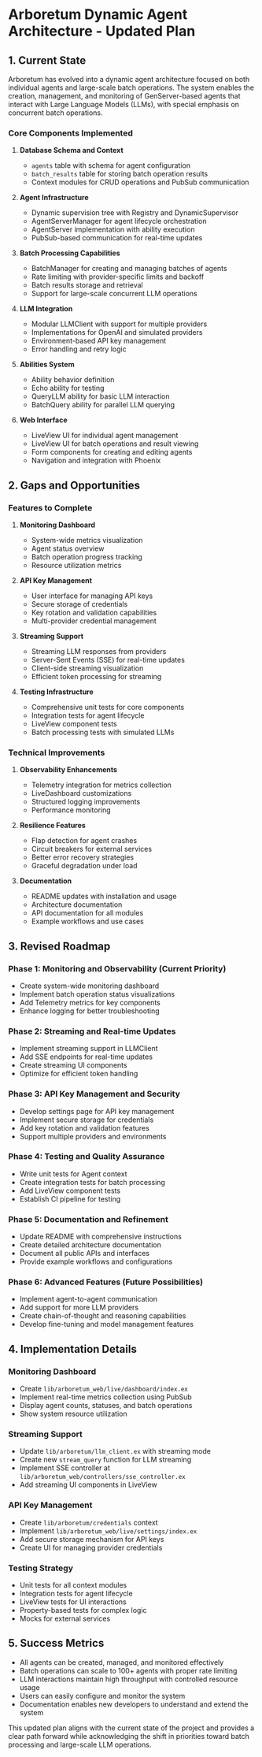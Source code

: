 # Arboretum Dynamic Agent Architecture - Updated Plan

## 1. Current State

Arboretum has evolved into a dynamic agent architecture focused on both individual agents and large-scale batch operations. The system enables the creation, management, and monitoring of GenServer-based agents that interact with Large Language Models (LLMs), with special emphasis on concurrent batch operations.

### Core Components Implemented

1. **Database Schema and Context**
   - `agents` table with schema for agent configuration
   - `batch_results` table for storing batch operation results
   - Context modules for CRUD operations and PubSub communication

2. **Agent Infrastructure**
   - Dynamic supervision tree with Registry and DynamicSupervisor
   - AgentServerManager for agent lifecycle orchestration
   - AgentServer implementation with ability execution
   - PubSub-based communication for real-time updates

3. **Batch Processing Capabilities**
   - BatchManager for creating and managing batches of agents
   - Rate limiting with provider-specific limits and backoff
   - Batch results storage and retrieval
   - Support for large-scale concurrent LLM operations

4. **LLM Integration**
   - Modular LLMClient with support for multiple providers
   - Implementations for OpenAI and simulated providers
   - Environment-based API key management
   - Error handling and retry logic

5. **Abilities System**
   - Ability behavior definition
   - Echo ability for testing
   - QueryLLM ability for basic LLM interaction
   - BatchQuery ability for parallel LLM querying

6. **Web Interface**
   - LiveView UI for individual agent management
   - LiveView UI for batch operations and result viewing
   - Form components for creating and editing agents
   - Navigation and integration with Phoenix

## 2. Gaps and Opportunities

### Features to Complete

1. **Monitoring Dashboard**
   - System-wide metrics visualization
   - Agent status overview
   - Batch operation progress tracking
   - Resource utilization metrics

2. **API Key Management**
   - User interface for managing API keys
   - Secure storage of credentials
   - Key rotation and validation capabilities
   - Multi-provider credential management

3. **Streaming Support**
   - Streaming LLM responses from providers
   - Server-Sent Events (SSE) for real-time updates
   - Client-side streaming visualization
   - Efficient token processing for streaming

4. **Testing Infrastructure**
   - Comprehensive unit tests for core components
   - Integration tests for agent lifecycle
   - LiveView component tests
   - Batch processing tests with simulated LLMs

### Technical Improvements

1. **Observability Enhancements**
   - Telemetry integration for metrics collection
   - LiveDashboard customizations
   - Structured logging improvements
   - Performance monitoring

2. **Resilience Features**
   - Flap detection for agent crashes
   - Circuit breakers for external services
   - Better error recovery strategies
   - Graceful degradation under load

3. **Documentation**
   - README updates with installation and usage
   - Architecture documentation
   - API documentation for all modules
   - Example workflows and use cases

## 3. Revised Roadmap

### Phase 1: Monitoring and Observability (Current Priority)
- Create system-wide monitoring dashboard
- Implement batch operation status visualizations
- Add Telemetry metrics for key components
- Enhance logging for better troubleshooting

### Phase 2: Streaming and Real-time Updates
- Implement streaming support in LLMClient
- Add SSE endpoints for real-time updates
- Create streaming UI components
- Optimize for efficient token handling

### Phase 3: API Key Management and Security
- Develop settings page for API key management
- Implement secure storage for credentials
- Add key rotation and validation features
- Support multiple providers and environments

### Phase 4: Testing and Quality Assurance
- Write unit tests for Agent context
- Create integration tests for batch processing
- Add LiveView component tests
- Establish CI pipeline for testing

### Phase 5: Documentation and Refinement
- Update README with comprehensive instructions
- Create detailed architecture documentation
- Document all public APIs and interfaces
- Provide example workflows and configurations

### Phase 6: Advanced Features (Future Possibilities)
- Implement agent-to-agent communication
- Add support for more LLM providers
- Create chain-of-thought and reasoning capabilities
- Develop fine-tuning and model management features

## 4. Implementation Details

### Monitoring Dashboard
- Create `lib/arboretum_web/live/dashboard/index.ex`
- Implement real-time metrics collection using PubSub
- Display agent counts, statuses, and batch operations
- Show system resource utilization

### Streaming Support
- Update `lib/arboretum/llm_client.ex` with streaming mode
- Create new `stream_query` function for LLM streaming
- Implement SSE controller at `lib/arboretum_web/controllers/sse_controller.ex`
- Add streaming UI components in LiveView

### API Key Management
- Create `lib/arboretum/credentials` context
- Implement `lib/arboretum_web/live/settings/index.ex`
- Add secure storage mechanism for API keys
- Create UI for managing provider credentials

### Testing Strategy
- Unit tests for all context modules
- Integration tests for agent lifecycle
- LiveView tests for UI interactions
- Property-based tests for complex logic
- Mocks for external services

## 5. Success Metrics
- All agents can be created, managed, and monitored effectively
- Batch operations can scale to 100+ agents with proper rate limiting
- LLM interactions maintain high throughput with controlled resource usage
- Users can easily configure and monitor the system
- Documentation enables new developers to understand and extend the system

This updated plan aligns with the current state of the project and provides a clear path forward while acknowledging the shift in priorities toward batch processing and large-scale LLM operations.